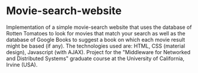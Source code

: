 # Movie-search-website
Implementation of a simple movie-search website that uses the database of Rotten Tomatoes to look for movies that match your search as well as the database of Google Books to suggest a book on which each movie result might be based (if any).
The technologies used are: HTML, CSS (material design), Javascript (with AJAX).
Project for the "Middleware for Networked and Distributed Systems" graduate course at the University of California, Irvine (USA).
